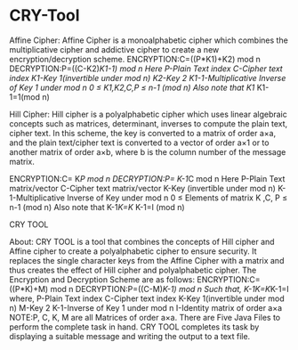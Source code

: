 # CRY-Tool
Affine Cipher: Affine Cipher is a monoalphabetic cipher which combines the multiplicative cipher and addictive cipher to create a new encryption/decryption scheme.
   ENCRYPTION:C=((P*K1)+K2) mod n
   DECRYPTION:P=((C-K2)*K1-1) mod n
Here P-Plain Text index
        C-Cipher text index
        K1-Key 1(invertible under mod n)
        K2-Key 2
        K1-1-Multiplicative Inverse of Key 1 under mod n
        0 ≤ K1,K2,C,P ≤ n-1 (mod n)
Also note that K1* K1-1=1(mod n)

Hill Cipher: Hill cipher is a polyalphabetic cipher which uses linear algebraic concepts such as matrices, determinant, inverses to compute the plain text, cipher text. In this scheme, the key is converted to a matrix of order a×a, and the plain text/cipher text is converted to a vector of order a×1 or to another matrix of order a×b, where b is the column number of the message matrix.

   ENCRYPTION:C= K*P mod n
   DECRYPTION:P= K-1*C mod n
Here P-Plain Text matrix/vector
        C-Cipher text matrix/vector
        K-Key (invertible under mod n) 
        K-1-Multiplicative Inverse of Key under mod n
        0 ≤ Elements of matrix K ,C, P ≤ n-1 (mod n)
Also note that K-1*K=K* K-1=I (mod n)



CRY TOOL

About:
CRY TOOL is a tool that combines the concepts of Hill cipher and Affine cipher to create a polyalphabetic cipher to ensure security. It replaces the single character keys from the Affine Cipher with a matrix and thus creates the effect of Hill cipher and polyalphabetic cipher. The Encryption and Decryption Scheme are as follows: 
   ENCRYPTION:C=((P*K)+M) mod n
   DECRYPTION:P=((C-M)*K-1) mod n
Such that, K-1K=K*K-1=I
   where,
   P-Plain Text index
   	   C-Cipher text index
   	   K-Key 1(invertible under mod n)
   	   M-Key 2
	   K-1-Inverse of Key 1 under mod n
	   I-Identity matrix of order a×a
NOTE:P, C, K, M are all Matrices of order a×a.
There are Five Java Files to perform the complete task in hand.
CRY TOOL completes its task by displaying a suitable message and writing the output to a text file.
